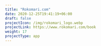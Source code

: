 ```yaml
---
title: "Rokomari.com"
date: 2020-12-25T19:41:19+06:00
draft: false
projectIcon: /img/rokomari_logo.webp
projectLink: https://www.rokomari.com/book
weight: 17
projectType: app
---
```


